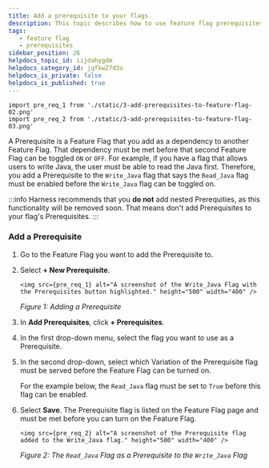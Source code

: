 ```yaml
---
title: Add a prerequisite to your flags
description: This topic describes how to use feature flag prerequisites to enable or disable features based on different flag states.
tags: 
   - feature flag
   - prerequisites
sidebar_position: 26
helpdocs_topic_id: iijdahygdm
helpdocs_category_id: jqfkw27d3u
helpdocs_is_private: false
helpdocs_is_published: true
---
```

```mdx-code-block
import pre_req_1 from './static/3-add-prerequisites-to-feature-flag-02.png'
import pre_req_2 from './static/3-add-prerequisites-to-feature-flag-03.png'
```

A Prerequisite is a Feature Flag that you add as a dependency to another Feature Flag. That dependency must be met before that second Feature Flag can be toggled `ON` or `OFF`. For example, if you have a flag that allows users to write Java, the user must be able to read the Java first. Therefore, you add a Prerequisite to the `Write_Java` flag that says the `Read_Java` flag must be enabled before the `Write_Java` flag can be toggled on. 

:::info
Harness recommends that you **do not** add nested Prerequities, as this functionality will be removed soon. That means don't add Prerequisites to your flag's Prerequisites.
::: 

### Add a Prerequisite

1. Go to the Feature Flag you want to add the Prerequisite to.
1. Select **+ New Prerequisite**.

   ```mdx-code-block
   <img src={pre_req_1} alt="A screenshot of the Write_Java Flag with the Prerequisites button highlighted." height="500" width="400" />
   ```

   *Figure 1: Adding a Prerequisite*

1. In **Add Prerequisites**, click **+ Prerequisites**.
1. In the first drop-down menu, select the flag you want to use as a Prerequisite.
1. In the second drop-down, select which Variation of the Prerequisite flag must be served before the Feature Flag can be turned on. 

   For the example below, the `Read_Java` flag must be set to `True` before this flag can be enabled.
1. Select **Save**. The Prerequisite flag is listed on the Feature Flag page and must be met before you can turn on the Feature Flag.

   ```mdx-code-block
   <img src={pre_req_2} alt="A screenshot of the Prerequisite flag added to the Write_Java flag." height="500" width="400" />
   ```
   *Figure 2: The `Read_Java` Flag as a Prerequisite to the `Write_Java` Flag*


